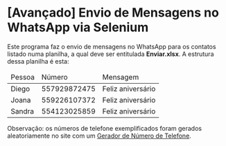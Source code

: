 # [Avançado] Envio de Mensagens no WhatsApp via Selenium
Este programa faz o envio de mensagens no WhatsApp para os contatos listado numa planilha, a qual deve ser entitulada __Enviar.xlsx__. A estrutura dessa planilha é esta:

<table>
  <thead>
    <tr>
      <td>Pessoa</td>
      <td>Número</td>
      <td>Mensagem</td>
    </tr>
  </thead>
  <tbody>
    <tr>
      <td>Diego</td>
      <td>557929872475</td>
      <td>Feliz aniversário</td>
    </tr>
    <tr>
      <td>Joana</td>
      <td>559226107372</td>
      <td>Feliz aniversário</td>
    </tr>
    <tr>
      <td>Sandra</td>
      <td>554123025859</td>
      <td>Feliz aniversário</td>
    </tr>
  </tbody>
</table>

Observação: os números de telefone exemplificados foram gerados aleatoriamente no site com um [Gerador de Número de Telefone](https://geradornv.com.br/gerador-telefone/).
